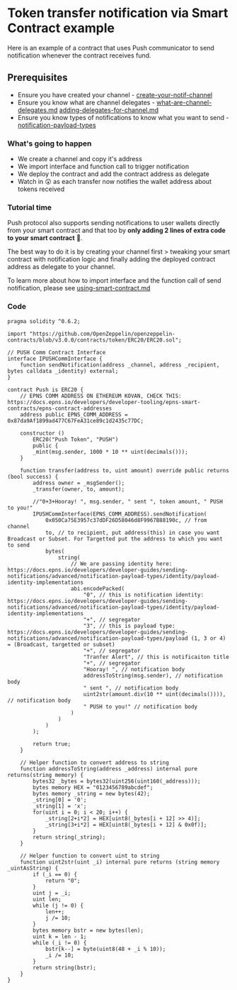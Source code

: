 # Token transfer notification via Smart Contract example

Here is an example of a contract that uses Push communicator to send notification whenever the contract receives fund.

## Prerequisites

* Ensure you have created your channel - [create-your-notif-channel](../../create-your-notif-channel/ "mention")
* Ensure you know what are channel delegates - [what-are-channel-delegates.md](../../../concepts/web3-notifications/create-your-notif-channel/what-are-channel-delegates.md "mention") [adding-delegates-for-channel.md](../../create-your-notif-channel/adding-delegates-for-channel.md "mention")
* Ensure you know types of notifications to know what you want to send - [notification-payload-types](../../sending-notifications/notification-payload-types/ "mention")&#x20;

### What's going to happen

* We create a channel and copy it's address
* We import interface and function call to trigger notification
* We deploy the contract and add the contract address as delegate
* Watch in 😲 as each transfer now notifies the wallet address about tokens received

### Tutorial time

Push protocol also supports sending notifications to user wallets directly from your smart contract and that too by **only adding 2 lines of extra code to your smart contract** :tada:.

The best way to do it is by creating your channel first > tweaking your smart contract with notification logic and finally adding the deployed contract address as delegate to your channel.

To learn more about how to import interface and the function call of send notification, please see [using-smart-contract.md](../../sending-notifications/using-smart-contract.md "mention")

### Code

```solidity
pragma solidity ^0.6.2;
 
import "https://github.com/OpenZeppelin/openzeppelin-contracts/blob/v3.0.0/contracts/token/ERC20/ERC20.sol";

// PUSH Comm Contract Interface
interface IPUSHCommInterface {
    function sendNotification(address _channel, address _recipient, bytes calldata _identity) external;
}

contract Push is ERC20 {
    // EPNS COMM ADDRESS ON ETHEREUM KOVAN, CHECK THIS: https://docs.epns.io/developers/developer-tooling/epns-smart-contracts/epns-contract-addresses
    address public EPNS_COMM_ADDRESS = 0x87da9Af1899ad477C67FeA31ce89c1d2435c77DC;

    constructor ()
        ERC20("Push Token", "PUSH")
        public {
        _mint(msg.sender, 1000 * 10 ** uint(decimals()));
    }

    function transfer(address to, uint amount) override public returns (bool success) {
        address owner = _msgSender();
        _transfer(owner, to, amount);

        //"0+3+Hooray! ", msg.sender, " sent ", token amount, " PUSH to you!"
        IPUSHCommInterface(EPNS_COMM_ADDRESS).sendNotification(
            0x050Ca75E3957c37dDF26D58046d8F9967B88190c, // from channel
            to, // to recipient, put address(this) in case you want Broadcast or Subset. For Targetted put the address to which you want to send
            bytes(
                string(
                    // We are passing identity here: https://docs.epns.io/developers/developer-guides/sending-notifications/advanced/notification-payload-types/identity/payload-identity-implementations
                    abi.encodePacked(
                        "0", // this is notification identity: https://docs.epns.io/developers/developer-guides/sending-notifications/advanced/notification-payload-types/identity/payload-identity-implementations
                        "+", // segregator
                        "3", // this is payload type: https://docs.epns.io/developers/developer-guides/sending-notifications/advanced/notification-payload-types/payload (1, 3 or 4) = (Broadcast, targetted or subset)
                        "+", // segregator
                        "Tranfer Alert", // this is notificaiton title
                        "+", // segregator
                        "Hooray! ", // notification body
                        addressToString(msg.sender), // notification body
                        " sent ", // notification body
                        uint2str(amount.div(10 ** uint(decimals()))), // notification body
                        " PUSH to you!" // notification body
                    )
                )
            )
        );
        
        return true;
    }

    // Helper function to convert address to string
    function addressToString(address _address) internal pure returns(string memory) {
        bytes32 _bytes = bytes32(uint256(uint160(_address)));
        bytes memory HEX = "0123456789abcdef";
        bytes memory _string = new bytes(42);
        _string[0] = '0';
        _string[1] = 'x';
        for(uint i = 0; i < 20; i++) {
            _string[2+i*2] = HEX[uint8(_bytes[i + 12] >> 4)];
            _string[3+i*2] = HEX[uint8(_bytes[i + 12] & 0x0f)];
        }
        return string(_string);
    }

    // Helper function to convert uint to string
    function uint2str(uint _i) internal pure returns (string memory _uintAsString) {
        if (_i == 0) {
            return "0";
        }
        uint j = _i;
        uint len;
        while (j != 0) {
            len++;
            j /= 10;
        }
        bytes memory bstr = new bytes(len);
        uint k = len - 1;
        while (_i != 0) {
            bstr[k--] = byte(uint8(48 + _i % 10));
            _i /= 10;
        }
        return string(bstr);
    }
}
```

